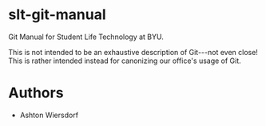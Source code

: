 # slt-git-manual
Git Manual for Student Life Technology at BYU.

This is not intended to be an exhaustive description of Git---not even close! This is rather intended instead for canonizing our office's usage of Git.

# Authors

- Ashton Wiersdorf
